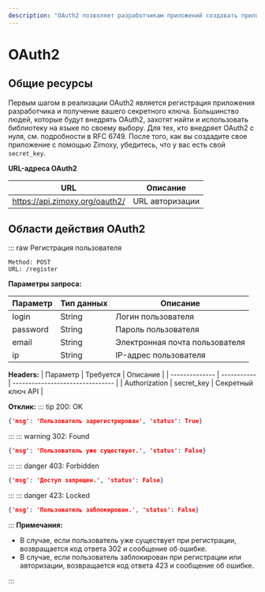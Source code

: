 ```yaml
---
description: "OAuth2 позволяет разработчикам приложений создавать приложения, использующие аутентификацию и данные из Zimoxy API."
---
```


# OAuth2

## Общие ресурсы

Первым шагом в реализации OAuth2 является регистрация приложения разработчика и получение вашего секретного ключа. Большинство людей, которые будут внедрять OAuth2, захотят найти и использовать библиотеку на языке по своему выбору. Для тех, кто внедряет OAuth2 с нуля, см. подробности в RFC 6749. После того, как вы создадите свое приложение с помощью Zimoxy, убедитесь, что у вас есть свой `secret_key`.

**URL-адреса OAuth2**

| URL                            | Описание        |
| ------------------------------ | --------------- |
| https://api.zimoxy.org/oauth2/ | URL авторизации |

## Области действия OAuth2

::: raw Регистрация пользователя
```
Method: POST
URL: /register
```

**Параметры запроса:**

| Параметр     | Тип данных | Описание                         |
| ------------ | ---------- | -------------------------------- |
| login        | String     | Логин пользователя               |
| password     | String     | Пароль пользователя              |
| email        | String     | Электронная почта пользователя   |
| ip           | String     | IP-адрес пользователя            |

**Headers:**
| Параметр       | Требуется   | Описание                         |
| -------------- | ----------- | -------------------------------- |
| Authorization  | secret_key  | Секретный ключ API               |

**Отклик:**
::: tip 200: OK
```json
{'msg': 'Пользователь зарегистрирован', 'status': True}
```
:::
::: warning 302: Found
```json
{'msg': 'Пользователь уже существует.', 'status': False}
```
:::
::: danger 403: Forbidden
```json
{'msg': 'Доступ запрещен.', 'status': False}
```
:::
::: danger 423: Locked
```json
{'msg': 'Пользователь заблокирован.', 'status': False}
```
:::
**Примечания:**
- В случае, если пользователь уже существует при регистрации, возвращается код ответа 302 и сообщение об ошибке.
- В случае, если пользователь заблокирован при регистрации или авторизации, возвращается код ответа 423 и сообщение об ошибке.

:::

